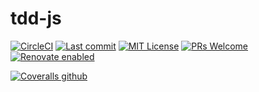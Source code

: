 # tdd-js

[![CircleCI](https://circleci.com/gh/brainhubeu/tdd-js.svg?style=svg)](https://circleci.com/gh/brainhubeu/tdd-js)
[![Last commit](https://img.shields.io/github/last-commit/brainhubeu/react-carousel.svg)](https://github.com/brainhubeu/react-permissible/commits/master)
[![MIT License](https://img.shields.io/badge/license-MIT-green.svg)](https://github.com/brainhubeu/react-permissible/blob/master/LICENSE)
[![PRs Welcome](https://img.shields.io/badge/PRs-welcome-brightgreen.svg)](http://makeapullrequest.com)
[![Renovate enabled](https://img.shields.io/badge/renovate-enabled-brightgreen.svg)](https://renovatebot.com/)

[![Coveralls github](https://img.shields.io/coveralls/github/brainhubeu/tdd-js.svg)](https://coveralls.io/github/brainhubeu/tdd-js?branch=master)
